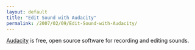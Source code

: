 ```yaml
---
layout: default
title: "Edit Sound with Audacity"
permalink: /2007/02/09/Edit-Sound-with-Audacity/
---
```


<a href="http://audacity.sourceforge.net/" target="_blank">Audacity</a> is free, open source software for recording and editing sounds.